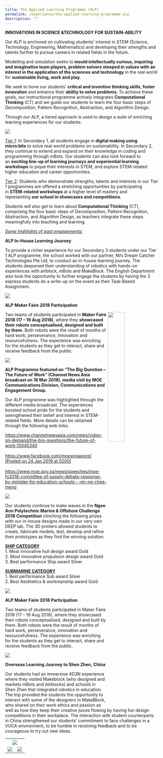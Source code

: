 ```yaml
---
title: The Applied Learning Programme (ALP)
permalink: /experience/the-applied-learning-programme-alp
description: ""
---
```

<p><strong>INNOVATIONS IN SCIENCE &amp;TECHNOLOGY FOR SUSTAIN-ABILITY</strong></p>
<p>Our ALP is anchored on cultivating students&rsquo; interest in STEM (Science, Technology, Engineering, Mathematics) and developing their strengths and talents further to pursue careers in related fields in the future.</p>
<p>Modelling and simulation seeks to&nbsp;<strong>mould intellectually curious, inquiring and imaginative team players, problem solvers steeped in values with an interest in the application of the sciences and technology</strong>&nbsp;in the real world for&nbsp;<strong>sustainable living, work and play</strong>.</p>
<p>We seek to hone our students&rsquo;&nbsp;<strong>critical and inventive thinking skills, foster innovation</strong>&nbsp;and enhance their&nbsp;<strong>ability to solve problems</strong>. To achieve these goals, our instructional programme actively integrates&nbsp;<strong>Computational Thinking</strong>&nbsp;(CT) and we guide our students to learn the four basic steps of Decomposition, Pattern Recognition, Abstraction, and Algorithm Design.</p>
<p>Through our ALP, a tiered approach is used to design a suite of enriching learning experiences for our students.</p>
<img src="/images/alp1.jpg">
<p><u>Tier 1</u>: In Secondary 1, all students engage in&nbsp;<strong>digital making using micro:bits</strong>&nbsp;to solve real-world problems on sustainability. In Secondary 2, they continue to extend and expand on their knowledge in coding and programming through mBots. Our students can also look forward to an&nbsp;<strong>exciting line-up of learning journeys and experiential learning workshops</strong>&nbsp;to pique their interests in STEM, and explore STEM-related higher education and career opportunities.</p>
<p><u>Tier 2</u>: Students who demonstrate strengths, talents and interests in our Tier 1 programmes are offered a stretching opportunities by participating in&nbsp;<strong>STEM-related workshops</strong>&nbsp;at a higher level of mastery and representing&nbsp;<strong>our&nbsp;school in showcases and competitions</strong>.</p>
<p>Students will also get to learn about&nbsp;<strong>Computational Thinking</strong>&nbsp;(CT), comprising the four basic steps of Decomposition, Pattern Recognition, Abstraction, and Algorithm Design, as teachers integrate these steps meaningfully into teaching and learning.</p>
<p><em><u>Some highlights of past engagements:</u></em></p>
<p><strong>ALP In-House Learning Journey</strong></p>
<p>To provide a richer experience for our Secondary 3 students under our Tier 1 ALP programme, the school worked with our partner, M/s Dream Catcher Technologies Pte Ltd, to conduct an in-house learning journey. The students deepened their understanding of robotics with hands-on experiences with airblock, mBots and MakeBlock. The English Department also took the opportunity to further engage the students by having the 3 express students do a write-up on the event as their Task-Based Assignment.</p>
<img src="/images/alp2.jpg">
<p><strong>ALP Maker Faire 2018 Participation</strong></p>
<img style="width: 33%;" src="/images/alp3.jpg" align = "right" />
<p>Two teams of students participated in&nbsp;<strong>Maker Faire 2018 (17 &ndash; 19 Aug 2018)</strong>, where they&nbsp;<strong>showcased their robots conceptualised, designed and built by them.</strong> Both robots were the result of months of hard work, perseverance, innovation and resourcefulness. The experience was enriching for the students as they get to interact, share and receive feedback from the public.</p>
<img src="/images/alp4.jpg">
<p><strong>ALP Programme featured on &ldquo;The Big Question &ndash; The Future of Work&rdquo; (Channel News Asia broadcast on 18 Mar 2018), media visit by MOE Communications Division, Communications and Engagement Group.</strong></p>
<p>Our ALP programme was highlighted through the different media broadcast. The experiences boosted school pride for the students and strengthened their belief and interest in STEM-related fields. More details can be obtained through the following web links.</p>
<p><a href="https://www.channelnewsasia.com/news/video-on-demand/the-big-questions/the-future-of-work-10045340" target="_blank" rel="noopener">https://www.channelnewsasia.com/news/video-on-demand/the-big-questions/the-future-of-work-10045340</a><br /><br /><a href="https://www.facebook.com/moesingapore/" target="">https://www.facebook.com/moesingapore/ (Posted on 24 Jan 2019 at 0200)</a><br /><br /><a href="https://www.moe.gov.sg/news/speeches/moe-fy2018-committee-of-supply-debate-response-by-minister-for-education-schools---mr-ng-chee-meng" target="">https://www.moe.gov.sg/news/speeches/moe-fy2018-committee-of-supply-debate-response-by-minister-for-education-schools---mr-ng-chee-meng</a></p>
<img src="/images/alp5.jpg">
<p>Our students continue to make waves in the&nbsp;<strong>Ngee Ann Polytechnic Marine &amp; Offshore Challenge 2018 Competition</strong>&nbsp;clinching the following prizes with our in-house designs made in our very own DEEP lab. The 3D printers allowed students to create, fabricate models, test, develop and refine their prototypes as they find the winning solution.</p>
<p><u><strong>SHIP CATEGORY<br /></strong></u>1. Most innovative hull design award&nbsp;Gold<br />2. Most innovative propulsion design award&nbsp;Gold<br />3. Best performance Ship award&nbsp;Silver</p>
<p><strong><u>SUBMARINE CATEGORY<br /></u></strong>1. Best performance Sub award&nbsp;Silver<br />2. Best Aesthetics &amp; workmanship award&nbsp;Gold</p>
<img src="/images/alp6.jpg">
<p><strong>ALP Maker Faire 2018 Participation</strong></p>
<p>Two teams of students participated in Maker Faire 2018 (17 &ndash; 19 Aug 2018), where they showcased their robots conceptualised, designed and built by them. Both robots were the result of months of hard work, perseverance, innovation and resourcefulness. The experience was enriching for the students as they get to interact, share and receive feedback from the public.</p>
<img src="/images/alp7.png">
<p><strong>Overseas Learning Journey to Shen Zhen, China</strong></p>
<p>Our students had an immersive 4D3N experience where they visited Makeblock (who designed and markets mBots and Airblocks) and schools in Shen Zhen that integrated robotics in education. The trip provided the students the opportunity to interact with some of the designers in MakeBlock, who shared on their work ethics and passion as well as how they keep their creative juices flowing by having fun design competitions in their workplace. The interaction with student counterparts in China strengthened our students&rsquo; commitment to face challenges in a VUCA environment, to be humble in receiving feedback and to be courageous to try out new ideas.</p>
<table>
<tbody>
<tr>
<th colspan="2"><img src="/images/alp8.jpg"></th>
</tr>
<tr>
<td><img src="/images/alp9.jpg"></td>
<td><img src="/images/alp10.jpg"></td>
</tr>
</tbody>
</table>